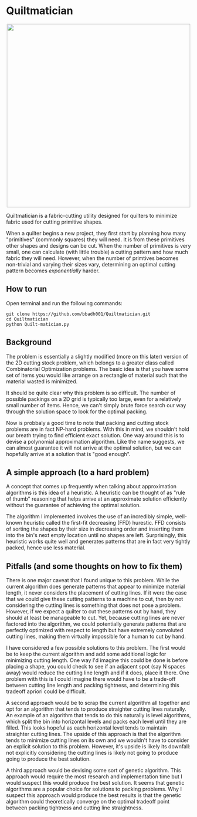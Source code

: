 # Quiltmatician

<p align="center">
  <img width="500" src="https://github.com/bbadh001/Quiltmatician/blob/master/assets/screenshot.png">
</p>

Quiltmatician is a fabric-cutting utility designed for quilters to minimize fabric used for cutting primitive shapes. 

When a quilter begins a new project, they first start by planning how many "primitives" (commonly squares) they will need. It is from these primitives other shapes and designs can be cut. When the number of primitives is very small, one can calculate (with little trouble) a cutting pattern and how much fabric they will need. However, when the number of primtives becomes non-trivial and varying their sizes vary, determining an optimal cutting pattern becomes _exponentially_ harder.

## How to run

Open terminal and run the following commands:

```
git clone https://github.com/bbadh001/Quiltmatician.git
cd Quiltmatician
python Quilt-matician.py
```

## Background

The problem is essentially a slightly modified (more on this later) version of the 2D cutting stock problem, which belongs to a greater class called Combinatorial Optimization problems. The basic idea is that you have some set of items you would like arrange on a rectangle of material such that the material wasted is minimized. 

It should be quite clear why this problem is so difficult. The number of possible packings on a 2D grid is typically too large, even for a relatively small number of items. Hence, we can't simply brute force search our way through the solution space to look for the optimal packing.  

Now is probbaly a good time to note that packing and cutting stock problems are in fact NP-hard problems. With this in mind, we shouldn't hold our breath trying to find efficient exact solution. One way around this is to devise a polynomial approximation algorithm. Like the name suggests, we can almost guarantee it will not arrive at the optimal solution, but we can hopefully arrive at a solution that is "good enough".

## A simple approach (to a hard problem)

A concept that comes up frequently when talking about approximation algorithms is this idea of a heuristic. A heuristic can be thought of as "rule of thumb" reasoning that helps arrive at an approximate solution efficiently without the guarantee of achieving the optimal solution. 

The algorithm I implemented involves the use of an incredibly simple, well-known heuristic called the first-fit decreasing (FFD) hurestic. FFD consists of sorting the shapes by their size in decreasing order and inserting them into the bin's next empty location until no shapes are left. Surprisingly, this heuristic works quite well and generates patterns that are in fact very tightly packed, hence use less material. 

## Pitfalls (and some thoughts on how to fix them)

There is one major caveat that I found unique to this problem. While the current algorithm does generate patterns that appear to minimize material length, it never considers the placement of cutting lines. If it were the case that we could give these cutting patterns to a machine to cut, then by not considering the cutting lines is something that does not pose a problem. However, if we expect a quilter to cut these patterns out by hand, they should at least be manageable to cut. Yet, because cutting lines are never factored into the algorithm, we could potentially generate patterns that are perfectly optimized with respect to length but have extremely convoluted cutting lines, making them virtually impossible for a human to cut by hand. 

I have considered a few possible solutions to this problem. The first would be to keep the current algorithm and add some additional logic for minimizing cutting length. One way I'd imagine this could be done is before placing a shape, you could check to see if an adjacent spot (say N spaces away) would reduce the cutting line length and if it does, place it there. One problem with this is I could imagine there would have to be a trade-off between cutting line length and packing tightness, and determining this tradeoff apriori could be difficult. 

A second approach would be to scrap the current algorithm all together and opt for an algorithm that tends to produce straighter cutting lines naturally. An example of an algorithm that tends to do this naturally is level algorithms, which split the bin into horizontal levels and packs each level until they are filled. This looks hopeful as each horizontal level tends to maintain straighter cutting lines. The upside of this approach is that the algorithm tends to minimize cutting lines on its own and we wouldn't have to consider an explicit solution to this problem. However, it's upside is likely its downfall: not explicitly considering the cutting lines is likely not going to produce going to produce the best solution. 

A third approach would be devising some sort of genetic algorithm. This approach would require the most research and implementation time but I would suspect this would produce the best solution. It seems that genetic algorithms are a popular choice for solutions to packing problems. Why I suspect this approach would produce the best results is that the genetic algorithm could theoretically converge on the optimal tradeoff point between packing tightness and cutting line straightness.   




